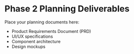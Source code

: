 # Phase 2 Planning Deliverables

Place your planning documents here:

- Product Requirements Document (PRD)
- UI/UX specifications
- Component architecture
- Design mockups
